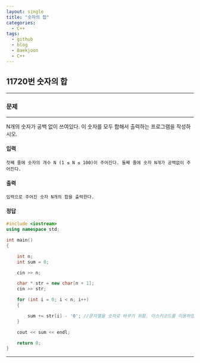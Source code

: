 ```yaml
---
layout: single
title: "숫자의 합"
categories:
  - C++
tags:
  - github
  - blog
  - Baekjoon
  - C++
---
```

## 11720번 **숫자의 합**
---

### 문제
---
  N개의 숫자가 공백 없이 쓰여있다. 이 숫자를 모두 합해서 출력하는 프로그램을 작성하시오.

#### 입력
```
첫째 줄에 숫자의 개수 N (1 ≤ N ≤ 100)이 주어진다. 둘째 줄에 숫자 N개가 공백없이 주어진다.
```

#### 출력
```
입력으로 주어진 숫자 N개의 합을 출력한다.
```

#### 정답
```c++
#include <iostream>
using namespace std;

int main()
{

	int n;
	int sum = 0;

	cin >> n;

	char * str = new char[n + 1];
	cin >> str;

	for (int i = 0; i < n; i++)
	{

		sum += str[i] - '0'; //문자열을 숫자로 바꾸기 위함. 아스키코드를 이용하였다. 0은 아스키 코드에서 48
	}

	cout << sum << endl;

	return 0;
}
```

---
